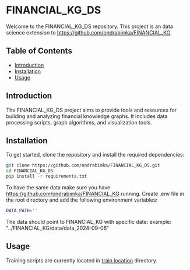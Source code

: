 # FINANCIAL_KG_DS

Welcome to the FINANCIAL_KG_DS repository. This project is an data science extension to https://github.com/ondrabimka/FINANCIAL_KG.

## Table of Contents
- [Introduction](#introduction)
- [Installation](#installation)
- [Usage](#usage)

## Introduction
The FINANCIAL_KG_DS project aims to provide tools and resources for building and analyzing financial knowledge graphs. It includes data processing scripts, graph algorithms, and visualization tools.

## Installation
To get started, clone the repository and install the required dependencies:

```bash
git clone https://github.com/ondrabimka/FINANCIAL_KG_DS.git
cd FINANCIAL_KG_DS
pip install -r requirements.txt
```

To have the same data make sure you have https://github.com/ondrabimka/FINANCIAL_KG running.
Create .env file in the root directory and add the following environment variables:

```bash
DATA_PATH=''
```

The data should point to FINANCIAL_KG with specific date:
example: "../FINANCIAL_KG/data/data_2024-09-06"

## Usage
Training scripts are currently located in [train location](financial_kg_ds/train/README.md) directory.